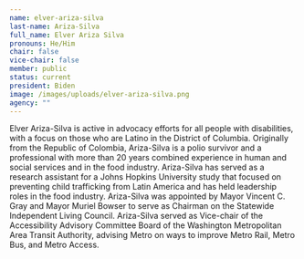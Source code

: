 ```yaml
---
name: elver-ariza-silva
last-name: Ariza-Silva
full_name: Elver Ariza Silva
pronouns: He/Him
chair: false
vice-chair: false
member: public
status: current
president: Biden
image: /images/uploads/elver-ariza-silva.png
agency: ""
---
```

Elver Ariza-Silva is active in advocacy efforts for all people with disabilities, with a focus on those who are Latino in the District of Columbia.  Originally from the Republic of Colombia, Ariza-Silva is a polio survivor and a professional with more than 20 years combined experience in human and social services and in the food industry.  Ariza-Silva has served as a research assistant for a Johns Hopkins University study that focused on preventing child trafficking from Latin America and has held leadership roles in the food industry.  Ariza-Silva was appointed by Mayor Vincent C. Gray and Mayor Muriel Bowser to serve as Chairman on the Statewide Independent Living Council.  Ariza-Silva served as Vice-chair of the Accessibility Advisory Committee Board of the Washington Metropolitan Area Transit Authority, advising Metro on ways to improve Metro Rail, Metro Bus, and Metro Access.  